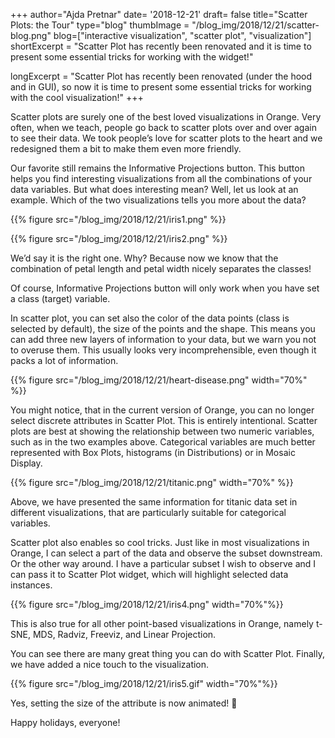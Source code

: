 +++
author="Ajda Pretnar"
date= '2018-12-21'
draft= false
title="Scatter Plots: the Tour"
type="blog"
thumbImage = "/blog_img/2018/12/21/scatter-blog.png"
blog=["interactive visualization", "scatter plot", "visualization"]
shortExcerpt = "Scatter Plot has recently been renovated and it is time to present some essential tricks for working with the widget!"

longExcerpt = "Scatter Plot has recently been renovated (under the hood and in GUI), so now it is time to present some essential tricks for working with the cool visualization!"
+++


Scatter plots are surely one of the best loved visualizations in Orange. Very often, when we teach, people go back to scatter plots over and over again to see their data. We took people’s love for scatter plots to the heart and we redesigned them a bit to make them even more friendly.

Our favorite still remains the Informative Projections button. This button helps you find interesting visualizations from all the combinations of your data variables. But what does interesting mean? Well, let us look at an example. Which of the two visualizations tells you more about the data?

{{% figure src="/blog_img/2018/12/21/iris1.png" %}}

{{% figure src="/blog_img/2018/12/21/iris2.png" %}}

We’d say it is the right one. Why? Because now we know that the combination of petal length and petal width nicely separates the classes!

Of course, Informative Projections button will only work when you have set a class (target) variable.

In scatter plot, you can set also the color of the data points (class is selected by default), the size of the points and the shape. This means you can add three new layers of information to your data, but we warn you not to overuse them. This usually looks very incomprehensible, even though it packs a lot of information.

{{% figure src="/blog_img/2018/12/21/heart-disease.png" width="70%" %}}

You might notice, that in the current version of Orange, you can no longer select discrete attributes in Scatter Plot. This is entirely intentional. Scatter plots are best at showing the relationship between two numeric variables, such as in the two examples above. Categorical variables are much better represented with Box Plots, histograms (in Distributions) or in Mosaic Display.

{{% figure src="/blog_img/2018/12/21/titanic.png" width="70%" %}}

Above, we have presented the same information for titanic data set in different visualizations, that are particularly suitable for categorical variables.

Scatter plot also enables so cool tricks. Just like in most visualizations in Orange, I can select a part of the data and observe the subset downstream. Or the other way around. I have a particular subset I wish to observe and I can pass it to Scatter Plot widget, which will highlight selected data instances.

{{% figure src="/blog_img/2018/12/21/iris4.png" width="70%"%}}

This is also true for all other point-based visualizations in Orange, namely t-SNE, MDS, Radviz, Freeviz, and Linear Projection.

You can see there are many great thing you can do with Scatter Plot. Finally, we have added a nice touch to the visualization.

{{% figure src="/blog_img/2018/12/21/iris5.gif" width="70%"%}}

Yes, setting the size of the attribute is now animated! 🙂

Happy holidays, everyone!
